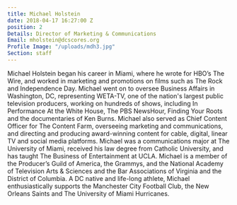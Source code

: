 ```yaml
---
title: Michael Holstein
date: 2018-04-17 16:27:00 Z
position: 2
Details: Director of Marketing & Communications
Email: mholstein@dcscores.org
Profile Image: "/uploads/mdh3.jpg"
Section: staff
---
```


Michael Holstein began his career in Miami, where he wrote for HBO’s The Wire, and worked in marketing and promotions on films such as The Rock and Independence Day. Michael went on to oversee Business Affairs in Washington, DC, representing WETA-TV, one of the nation's largest public television producers, working on hundreds of shows, including In Performance At the White House, The PBS NewsHour, Finding Your Roots and the documentaries of Ken Burns. Michael also served as Chief Content Officer for The Content Farm, overseeing marketing and communications, and directing and producing award-winning content for cable, digital, linear TV and social ​media ​platforms. Michael was a communications major at The University of Miami, received his law degree from Catholic University, and has taught The Business of Entertainment at UCLA. Michael is a member of the Producer’s Guild of America, the Grammys, and the National Academy of Television Arts & Sciences and the Bar Associations of Virginia and the District of Columbia.​ A DC native and life-long athlete, Michael enthusiastically supports the Manchester City Football Club, the New Orleans Saints and The University of Miami Hurricanes.​